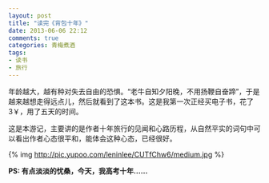 ```yaml
---
layout: post
title: "读完《背包十年》"
date: 2013-06-06 22:12
comments: true
categories: 青梅煮酒
tags:
- 读书
- 旅行
---
```

年龄越大，越有种对失去自由的恐惧。“老牛自知夕阳晚，不用扬鞭自奋蹄”，于是越来越想走得远点儿，然后就看到了这本书。这是我第一次正经买电子书，花了3￥，用了五天的时间。

这是本游记，主要讲的是作者十年旅行的见闻和心路历程，从自然平实的词句中可以看出作者心态很平和，能体会这种心态，已经很好。

{% img http://pic.yupoo.com/leninlee/CUTfChw6/medium.jpg %}

**PS: 有点淡淡的忧桑，今天，我高考十年……**
